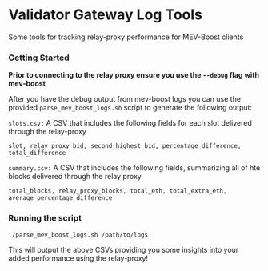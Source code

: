 # Validator Gateway Log Tools

Some tools for tracking relay-proxy performance for MEV-Boost clients

### Getting Started

**Prior to connecting to the relay proxy ensure you use the `--debug` flag with mev-boost**

After you have the debug output from mev-boost logs you can use the provided `parse_mev_boost_logs.sh` script to generate the following output:

`slots.csv:`
A CSV that includes the following fields for each slot delivered through the relay-proxy
``` text/csv
slot, relay_proxy_bid, second_highest_bid, percentage_difference, total_difference
```

`summary.csv:`
A CSV that includes the following fields, summarizing all of hte blocks delivered through the relay proxy
```
total_blocks, relay_proxy_blocks, total_eth, total_extra_eth, average_percentage_difference
```

### Running the script

`./parse_mev_boost_logs.sh /path/to/logs`

This will output the above CSVs providing you some insights into your added performance using the relay-proxy!
